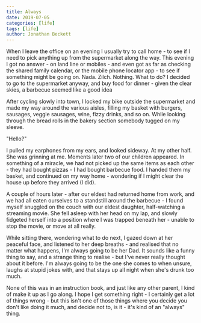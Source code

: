 ```yaml
---
title: Always
date: 2019-07-05
categories: [life]
tags: [life]
author: Jonathan Beckett
---
```


When I leave the office on an evening I usually try to call home - to see if I need to pick anything up from the supermarket along the way. This evening I got no answer - on land line or mobiles - and even got as far as checking the shared family calendar, or the mobile phone locator app - to see if something might be going on. Nada. Zilch. Nothing. What to do? I decided to go to the supermarket anyway, and buy food for dinner - given the clear skies, a barbecue seemed like a good idea

After cycling slowly into town, I locked my bike outside the supermarket and made my way around the various aisles, filling my basket with burgers, sausages, veggie sausages, wine, fizzy drinks, and so on. While looking through the bread rolls in the bakery section somebody tugged on my sleeve.

"Hello?"

I pulled my earphones from my ears, and looked sideway. At my other half. She was grinning at me. Moments later two of our children appeared. In something of a miracle, we had not picked up the same items as each other - they had bought pizzas - I had bought barbecue food. I handed them my basket, and continued on my way home - wondering if I might clear the house up before they arrived (I did).

A couple of hours later - after our eldest had returned home from work, and we had all eaten ourselves to a standstill around the barbecue - I found myself snuggled on the couch with our eldest daughter, half-watching a streaming movie. She fell asleep with her head on my lap, and slowly fidgeted herself into a position where I was trapped beneath her - unable to stop the movie, or move at all really.

While sitting there, wondering what to do next, I gazed down at her peaceful face, and listened to her deep breaths - and realised that no matter what happens, I'm always going to be her Dad. It sounds like a funny thing to say, and a strange thing to realise - but I've never really thought about it before. I'm always going to be the one she comes to when unsure, laughs at stupid jokes with, and that stays up all night when she's drunk too much.

None of this was in an instruction book, and just like any other parent, I kind of make it up as I go along. I hope I get something right - I certainly get a lot of things wrong - but this isn't one of those things where you decide you don't like doing it much, and decide not to, is it - it's kind of an "always" thing.